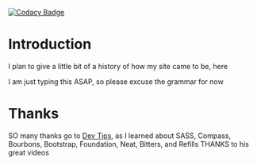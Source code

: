 [![Codacy Badge](https://api.codacy.com/project/badge/Grade/643c61f16519446bbeb90a97da379303)](https://www.codacy.com/app/Xmetalfanx/website?utm_source=github.com&amp;utm_medium=referral&amp;utm_content=Xmetalfanx/website&amp;utm_campaign=Badge_Grade)


# Introduction

I plan to give a little bit of a history of how my site came to be, here

I am just typing this ASAP, so please excuse the grammar for now

# Thanks

SO many thanks go to [Dev Tips](https://www.youtube.com/channel/UCyIe-61Y8C4_o-zZCtO4ETQ), as I learned about SASS, Compass, Bourbons, Bootstrap, Foundation, Neat, Bitters, and Refills THANKS to his great videos

